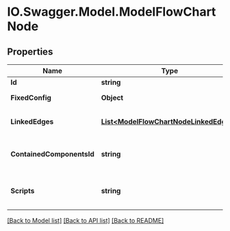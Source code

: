 # IO.Swagger.Model.ModelFlowChartNode
## Properties

Name | Type | Description | Notes
------------ | ------------- | ------------- | -------------
**Id** | **string** |  | 
**FixedConfig** | **Object** | user-defined fixed config | [optional] 
**LinkedEdges** | [**List&lt;ModelFlowChartNodeLinkedEdges&gt;**](ModelFlowChartNodeLinkedEdges.md) | all incoming and outgoing edges | [optional] 
**ContainedComponentsId** | **string** | the id of the corresponding node components | [optional] 
**Scripts** | **string** | location in DB for retrieval of this node&#x27;s scripts | [optional] 

[[Back to Model list]](../README.md#documentation-for-models) [[Back to API list]](../README.md#documentation-for-api-endpoints) [[Back to README]](../README.md)


